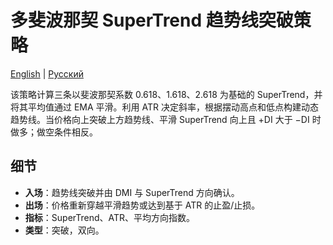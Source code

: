 # 多斐波那契 SuperTrend 趋势线突破策略
[English](README.md) | [Русский](README_ru.md)

该策略计算三条以斐波那契系数 0.618、1.618、2.618 为基础的 SuperTrend，并将其平均值通过 EMA 平滑。利用 ATR 决定斜率，根据摆动高点和低点构建动态趋势线。当价格向上突破上方趋势线、平滑 SuperTrend 向上且 +DI 大于 −DI 时做多；做空条件相反。

## 细节
- **入场**：趋势线突破并由 DMI 与 SuperTrend 方向确认。
- **出场**：价格重新穿越平滑趋势或达到基于 ATR 的止盈/止损。
- **指标**：SuperTrend、ATR、平均方向指数。
- **类型**：突破，双向。
